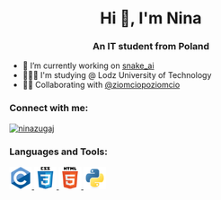 <h1 align="center">Hi 👋, I'm Nina</h1>
<h3 align="center">An IT student from Poland</h3>

- 🔭 I’m currently working on [snake_ai](https://github.com/ziomciopoziomcio/snake_ai)
- 🧑🏻‍💻 I'm studying @ Lodz University of Technology
- 🤝🏼 Collaborating with [@ziomciopoziomcio](https://github.com/ziomciopoziomcio)

<h3 align="left">Connect with me:</h3>
<p align="left">
<a href="https://instagram.com/ninazugaj" target="blank"><img align="center" src="https://raw.githubusercontent.com/rahuldkjain/github-profile-readme-generator/master/src/images/icons/Social/instagram.svg" alt="ninazugaj" height="30" width="40" /></a>
</p>

<h3 align="left">Languages and Tools:</h3>
<p align="left"> <a href="https://www.cprogramming.com/" target="_blank" rel="noreferrer"> <img src="https://raw.githubusercontent.com/devicons/devicon/master/icons/c/c-original.svg" alt="c" width="40" height="40"/> </a> <a href="https://www.w3schools.com/css/" target="_blank" rel="noreferrer"> <img src="https://raw.githubusercontent.com/devicons/devicon/master/icons/css3/css3-original-wordmark.svg" alt="css3" width="40" height="40"/> </a> <a href="https://www.w3.org/html/" target="_blank" rel="noreferrer"> <img src="https://raw.githubusercontent.com/devicons/devicon/master/icons/html5/html5-original-wordmark.svg" alt="html5" width="40" height="40"/> </a> <a href="https://www.python.org" target="_blank" rel="noreferrer"> <img src="https://raw.githubusercontent.com/devicons/devicon/master/icons/python/python-original.svg" alt="python" width="40" height="40"/> </a> </p>
